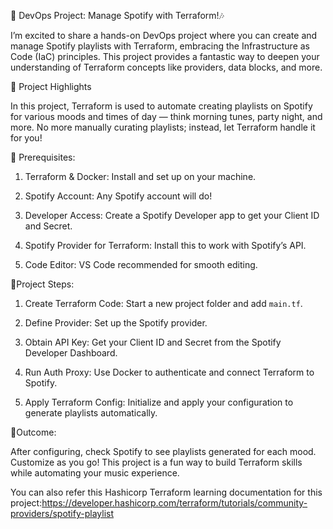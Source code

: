 🚀 DevOps Project: Manage Spotify with Terraform!🎶



I’m excited to share a hands-on DevOps project where you can create and manage Spotify playlists with Terraform, embracing the Infrastructure as Code (IaC) principles. This project provides a fantastic way to deepen your understanding of Terraform concepts like providers, data blocks, and more.


🌟 Project Highlights

In this project, Terraform is used to automate creating playlists on Spotify for various moods and times of day — think morning tunes, party night, and more. No more manually curating playlists; instead, let Terraform handle it for you!



🔧 Prerequisites:

1. Terraform & Docker: Install and set up on your machine.

2. Spotify Account: Any Spotify account will do!

3. Developer Access: Create a Spotify Developer app to get your Client ID and Secret.

4. Spotify Provider for Terraform: Install this to work with Spotify’s API.

5. Code Editor: VS Code recommended for smooth editing.



📝Project Steps:

1. Create Terraform Code: Start a new project folder and add `main.tf`.

2. Define Provider: Set up the Spotify provider.

3. Obtain API Key: Get your Client ID and Secret from the Spotify Developer Dashboard.

4. Run Auth Proxy: Use Docker to authenticate and connect Terraform to Spotify.

5. Apply Terraform Config: Initialize and apply your configuration to generate playlists automatically.



🎉Outcome:

After configuring, check Spotify to see playlists generated for each mood. Customize as you go! This project is a fun way to build Terraform skills while automating your music experience.


You can also refer this Hashicorp Terraform learning documentation for this project:https://developer.hashicorp.com/terraform/tutorials/community-providers/spotify-playlist
